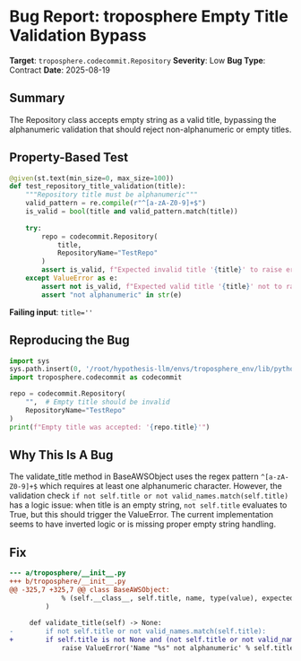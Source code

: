 # Bug Report: troposphere Empty Title Validation Bypass

**Target**: `troposphere.codecommit.Repository`
**Severity**: Low
**Bug Type**: Contract
**Date**: 2025-08-19

## Summary

The Repository class accepts empty string as a valid title, bypassing the alphanumeric validation that should reject non-alphanumeric or empty titles.

## Property-Based Test

```python
@given(st.text(min_size=0, max_size=100))
def test_repository_title_validation(title):
    """Repository title must be alphanumeric"""
    valid_pattern = re.compile(r"^[a-zA-Z0-9]+$")
    is_valid = bool(title and valid_pattern.match(title))
    
    try:
        repo = codecommit.Repository(
            title,
            RepositoryName="TestRepo"
        )
        assert is_valid, f"Expected invalid title '{title}' to raise error"
    except ValueError as e:
        assert not is_valid, f"Expected valid title '{title}' not to raise error"
        assert "not alphanumeric" in str(e)
```

**Failing input**: `title=''`

## Reproducing the Bug

```python
import sys
sys.path.insert(0, '/root/hypothesis-llm/envs/troposphere_env/lib/python3.13/site-packages')
import troposphere.codecommit as codecommit

repo = codecommit.Repository(
    "",  # Empty title should be invalid
    RepositoryName="TestRepo"
)
print(f"Empty title was accepted: '{repo.title}'")
```

## Why This Is A Bug

The validate_title method in BaseAWSObject uses the regex pattern `^[a-zA-Z0-9]+$` which requires at least one alphanumeric character. However, the validation check `if not self.title or not valid_names.match(self.title)` has a logic issue: when title is an empty string, `not self.title` evaluates to True, but this should trigger the ValueError. The current implementation seems to have inverted logic or is missing proper empty string handling.

## Fix

```diff
--- a/troposphere/__init__.py
+++ b/troposphere/__init__.py
@@ -325,7 +325,7 @@ class BaseAWSObject:
             % (self.__class__, self.title, name, type(value), expected_type)
         )
 
     def validate_title(self) -> None:
-        if not self.title or not valid_names.match(self.title):
+        if self.title is not None and (not self.title or not valid_names.match(self.title)):
             raise ValueError('Name "%s" not alphanumeric' % self.title)
```